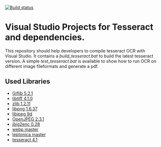 [![Build status](https://ci.appveyor.com/api/projects/status/s6f0wfcklpcgih99/branch/master?svg=true)](https://ci.appveyor.com/project/peirick/tesseract-ocr-for-windows/branch/master)

# Visual Studio Projects for Tesseract and dependencies.
This repository should help developers to compile tesseract OCR with Visual Studio.
It contains a *build_tesseract.bat* to build the latest tesseract version.
A simple *test_tesseract.bat* is available to show how to run OCR on different image fileformats and generate a pdf.

## Used Libraries
* [Giflib 5.2.1](http://giflib.sourceforge.net/)
* [libtiff 4.1.0](http://simplesystems.org/libtiff/)
* [zlib 1.2.11](http://www.zlib.net/)
* [libpng 1.6.37]( http://www.libpng.org/pub/png/libpng.html)
* [libjpeg 9d](http://ijg.org/)
* [OpenJPEG 2.3.1](http://www.openjpeg.org/)
* [jbig2enc 0.28](https://github.com/agl/jbig2enc)
* [webp master](https://chromium.googlesource.com/webm/libwebp)
* [leptonica master](https://github.com/DanBloomberg/leptonica)
* [tesseract 4.1](https://github.com/tesseract-ocr/tesseract)
